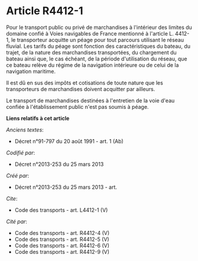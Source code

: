 # Article R4412-1

Pour le transport public ou privé de marchandises à l'intérieur des limites du domaine confié à Voies navigables de France
mentionné à l'article L. 4412-1, le transporteur acquitte un péage pour tout parcours utilisant le réseau fluvial. Les tarifs
du péage sont fonction des caractéristiques du bateau, du trajet, de la nature des marchandises transportées, du chargement
du bateau ainsi que, le cas échéant, de la période d'utilisation du réseau, que ce bateau relève du régime de la navigation
intérieure ou de celui de la navigation maritime. 

Il est dû en sus des impôts et cotisations de toute nature que les transporteurs de marchandises doivent acquitter par
ailleurs. 

Le transport de marchandises destinées à l'entretien de la voie d'eau confiée à l'établissement public n'est pas soumis à
péage.

**Liens relatifs à cet article**

_Anciens textes_:

  - Décret n°91-797 du 20 août 1991 - art. 1 (Ab)

_Codifié par_:

  - Décret n°2013-253 du 25 mars 2013

_Créé par_:

  - Décret n°2013-253 du 25 mars 2013 - art.

_Cite_:

  - Code des transports - art. L4412-1 (V)

_Cité par_:

  - Code des transports - art. R4412-4 (V)
  - Code des transports - art. R4412-5 (V)
  - Code des transports - art. R4412-6 (V)
  - Code des transports - art. R4412-9 (V)
